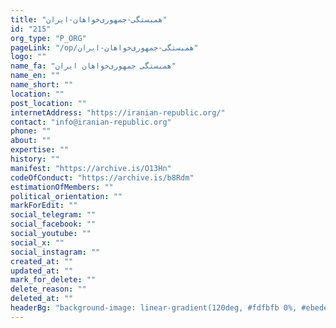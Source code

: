 ```yaml
---
title: "همبستگی-جمهوری‌خواهان-ایران"
id: "215"
org_type: "P_ORG"
pageLink: "/op/همبستگی-جمهوری‌خواهان-ایران"
logo: ""
name_fa: "همبستگی جمهوری‌خواهان ایران"
name_en: ""
name_short: ""
location: ""
post_location: ""
internetAddress: "https://iranian-republic.org/"
contact: "info@iranian-republic.org"
phone: ""
about: ""
expertise: ""
history: ""
manifest: "https://archive.is/O13Hn"
codeOfConduct: "https://archive.is/b8Rdm"
estimationOfMembers: ""
political_orientation: ""
markForEdit: ""
social_telegram: ""
social_facebook: ""
social_youtube: ""
social_x: ""
social_instagram: ""
created_at: ""
updated_at: ""
mark_for_delete: ""
delete_reason: ""
deleted_at: ""
headerBg: "background-image: linear-gradient(120deg, #fdfbfb 0%, #ebedee 100%);"
---
```

